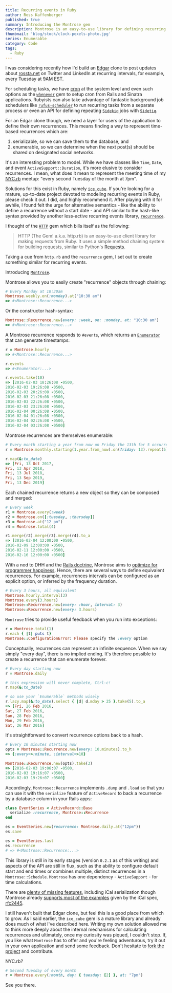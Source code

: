 ```yaml
---
title: Recurring events in Ruby
author: Ross Kaffenberger
published: true
summary: Introducing the Montrose gem
description: Montrose is an easy-to-use library for defining recurring events in Ruby. It uses a simple chaining system for building recurrences, inspired heavily by the design principles of HTTP.rb and rule definitions available in the Recurrence gem.
thumbnail: 'blog/stock/clock-pexels-photo.jpg'
series: Enumerable
category: Code
tags:
  - Ruby
---
```


I was considering recently how I'd build an [Edgar](http://meetedgar.com/) clone to post updates about [rossta.net](/) on Twitter and LinkedIn at recurring intervals, for example, every Tuesday at 9AM EST.

For scheduling tasks, we have [cron](http://www.unixgeeks.org/security/newbie/unix/cron-1.html) at the system level and even such options as the [`whenever`](https://github.com/javan/whenever) gem to setup cron from Rails and Sinatra applications. Rubyists can also take advantage of fantastic background job schedulers like [`rufus-scheduler`](https://github.com/jmettraux/rufus-scheduler) to run recurring tasks from a separate process or even an API for defining repeating [`Sidekiq`](https://github.com/mperham/sidekiq) jobs with [`Sidetiq`](https://github.com/tobiassvn/sidetiq).

For an Edgar clone though, we need a layer for users of the application to define their own recurrences. This means finding a way to represent time-based recurrences which are:

1. serializable, so we can save them to the database, and
2. enumerable, so we can determine when the next post(s) should be shared on designated social networks.

It's an interesting problem to model. While we have classes like `Time`, `Date`, and event `ActiveSupport::Duration`, it's more elusive to consider recurrences. I mean, what does it mean to represent the meeting time of my [NYC.rb](http://www.meetup.com/NYC-rb/) meetup: "every second Tuesday of the month at 7pm".

Solutions for this exist in Ruby, namely [`ice_cube`](https://github.com/seejohnrun/ice_cube). If you're looking for a mature, up-to-date project devoted to modeling recurring events in Ruby, please check it out. I did, and highly recommend it. After playing with it for awhile, I found felt the urge for alternative semantics - like the ability to define a recurrence without a start date - and API similar to the hash-like syntax provided by another less-active recurring events library, [`recurrence`](https://github.com/fnando/recurrence).

I thought of the [`HTTP`](https://github.com/httprb/http) gem which bills
itself as the following:

> HTTP (The Gem! a.k.a. http.rb) is an easy-to-use client library for making requests from Ruby. It uses a simple method chaining system for building requests, similar to Python's [Requests](http://docs.python-requests.org/en/latest/).

Taking a cue from `http.rb` and the `recurrence` gem, I set out to create something similar for recurring events.

Introducing [`Montrose`](https://github.com/rossta/montrose).

Montrose allows you to easily create "recurrence" objects through chaining:

```ruby
# Every Monday at 10:30am
Montrose.weekly.on(:monday).at("10:30 am")
=> #<Montrose::Recurrence...>
```

Or the constructor hash-syntax:

```ruby
Montrose::Recurrence.new(every: :week, on: :monday, at: "10:30 am")
=> #<Montrose::Recurrence...>
```

A Montrose recurrence responds to `#events`, which returns an [`Enumerator`](/blog/what-is-enumerator.html) that can generate timestamps:

```ruby
r = Montrose.hourly
=> #<Montrose::Recurrence...>

r.events
=> #<Enumerator:...>

r.events.take(10)
=> [2016-02-03 18:26:08 -0500,
2016-02-03 19:26:08 -0500,
2016-02-03 20:26:08 -0500,
2016-02-03 21:26:08 -0500,
2016-02-03 22:26:08 -0500,
2016-02-03 23:26:08 -0500,
2016-02-04 00:26:08 -0500,
2016-02-04 01:26:08 -0500,
2016-02-04 02:26:08 -0500,
2016-02-04 03:26:08 -0500]
```

Montrose recurrences are themselves enumerable:

```ruby
# Every month starting a year from now on Friday the 13th for 5 occurrences
r = Montrose.monthly.starting(1.year.from_now).on(friday: 13).repeat(5)

r.map(&:to_date)
=> [Fri, 13 Oct 2017,
Fri, 13 Apr 2018,
Fri, 13 Jul 2018,
Fri, 13 Sep 2019,
Fri, 13 Dec 2019]
```

Each chained recurrence returns a new object so they can be composed and
merged:

```ruby
# Every week
r1 = Montrose.every(:week)
r2 = Montrose.on([:tuesday, :thursday])
r3 = Montrose.at("12 pm")
r4 = Montrose.total(4)

r1.merge(r2).merge(r3).merge(r4).to_a
=> [2016-02-04 12:00:00 -0500,
2016-02-09 12:00:00 -0500,
2016-02-11 12:00:00 -0500,
2016-02-16 12:00:00 -0500]
```

With a nod to DHH and the [Rails doctrine](http://rubyonrails.org/doctrine), Montrose aims to [optimize for programmer happiness](http://rubyonrails.org/doctrine/#optimize-for-programmer-happiness). Hence, there are several ways to define equivalent recurrences. For example, recurrences intervals can be configured as an explicit option, or inferred by the frequency duration.

```ruby
# Every 3 hours, all equivalent
Montrose.hourly.interval(3)
Montrose.every(3.hours)
Montrose::Recurrence.new(every: :hour, interval: 3)
Montrose::Recurrence.new(every: 3.hours)
```

`Montrose` tries to provide useful feedback when you run into exceptions:

```ruby
r = Montrose.total(1)
r.each { |t| puts t}
Montrose::ConfigurationError: Please specify the :every option
```

Conceptually, recurrences can represent an infinite sequence. When we say
simply "every day", there is no implied ending. It's therefore possible to
create a recurrence that can enumerate forever.

```ruby
# Every day starting now
r = Montrose.daily

# this expression will never complete, Ctrl-c!
r.map(&:to_date)

# so use your `Enumerable` methods wisely
r.lazy.map(&:to_date).select { |d| d.mday > 25 }.take(5).to_a
=> [Fri, 26 Feb 2016,
Sat, 27 Feb 2016,
Sun, 28 Feb 2016,
Mon, 29 Feb 2016,
Sat, 26 Mar 2016]
```

It's straightforward to convert recurrence options back to a hash.

```ruby
# Every 10 minutes starting now
opts = Montrose::Recurrence.new(every: 10.minutes).to_h
=> {:every=>:minute, :interval=>10}

Montrose::Recurrence.new(opts).take(3)
=> [2016-02-03 19:06:07 -0500,
2016-02-03 19:16:07 -0500,
2016-02-03 19:26:07 -0500]
```

Accordingly, `Montrose::Recurrence` implements `.dump` and `.load` so that you can use it with the `serialize` feature of `ActiveRecord` to back a recurrence by a database column in your Rails apps:

```ruby
class EventSeries < ActiveRecord::Base
  serialize :recurrence, Montrose::Recurrence
end

es = EventSeries.new(recurrence: Montrose.daily.at("12pm"))
es.save

es = EventSeries.last
es.recurrence
# => #<Montrose::Recurrence:...>
```

This library is still in its early stages (version `0.2.1` as of this writing) and aspects of the API are still in flux, such as the ability to configure default start and end times or combines multiple, distinct recurrences in a `Montrose::Schedule`. `Montrose` has one dependency - `ActiveSupport` - for time calculations.

There are [plenty of missing features](https://github.com/rossta/montrose/issues), including iCal serialization though Montrose already [supports most of the examples](https://github.com/rossta/montrose/blob/master/spec/rfc_spec.rb) given by the iCal spec, [rfc2445](https://www.ietf.org/rfc/rfc2445.txt).

I still haven't built that Edgar clone, but feel this is a good place from which to grow. As I said earlier, the `ice_cube` gem is a mature library and already does much of what I've described here. Writing my own solution allowed me to think more deeply about the internal mechanisms for calculating recurrences and ultimately, once my curiosity was piqued, I couldn't stop. If, you like what `Montrose` has to offer and you're feeling adventurous, try it out in your own application and send some feedback. Don't hesitate to [fork the project](https://github.com/rossta/montrose) and contribute.

NYC.rb?

```ruby
# Second Tuesday of every month
r = Montrose.every(:month, day: { tuesday: [2] }, at: "7pm")
```

See you there.
